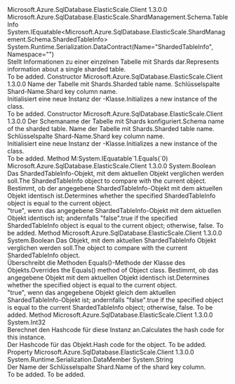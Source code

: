 <Type Name="ShardedTableInfo" FullName="Microsoft.Azure.SqlDatabase.ElasticScale.ShardManagement.Schema.ShardedTableInfo">
  <TypeSignature Language="C#" Value="public class ShardedTableInfo : Microsoft.Azure.SqlDatabase.ElasticScale.ShardManagement.Schema.TableInfo, IEquatable&lt;Microsoft.Azure.SqlDatabase.ElasticScale.ShardManagement.Schema.ShardedTableInfo&gt;" />
  <TypeSignature Language="ILAsm" Value=".class public auto ansi serializable beforefieldinit ShardedTableInfo extends Microsoft.Azure.SqlDatabase.ElasticScale.ShardManagement.Schema.TableInfo implements class System.IEquatable`1&lt;class Microsoft.Azure.SqlDatabase.ElasticScale.ShardManagement.Schema.ShardedTableInfo&gt;" />
  <TypeSignature Language="DocId" Value="T:Microsoft.Azure.SqlDatabase.ElasticScale.ShardManagement.Schema.ShardedTableInfo" />
  <TypeSignature Language="VB.NET" Value="Public Class ShardedTableInfo&#xA;Inherits TableInfo&#xA;Implements IEquatable(Of ShardedTableInfo)" />
  <TypeSignature Language="F#" Value="type ShardedTableInfo = class&#xA;    inherit TableInfo&#xA;    interface IEquatable&lt;ShardedTableInfo&gt;" />
  <AssemblyInfo>
    <AssemblyName>Microsoft.Azure.SqlDatabase.ElasticScale.Client</AssemblyName>
    <AssemblyVersion>1.3.0.0</AssemblyVersion>
  </AssemblyInfo>
  <Base>
    <BaseTypeName>Microsoft.Azure.SqlDatabase.ElasticScale.ShardManagement.Schema.TableInfo</BaseTypeName>
  </Base>
  <Interfaces>
    <Interface>
      <InterfaceName>System.IEquatable&lt;Microsoft.Azure.SqlDatabase.ElasticScale.ShardManagement.Schema.ShardedTableInfo&gt;</InterfaceName>
    </Interface>
  </Interfaces>
  <Attributes>
    <Attribute>
      <AttributeName>System.Runtime.Serialization.DataContract(Name="ShardedTableInfo", Namespace="")</AttributeName>
    </Attribute>
  </Attributes>
  <Docs>
    <summary>
            <span data-ttu-id="04e55-101">Stellt Informationen zu einer einzelnen Tabelle mit Shards dar.</span><span class="sxs-lookup"><span data-stu-id="04e55-101">Represents information about a single sharded table.</span></span>
            </summary>
    <remarks>To be added.</remarks>
  </Docs>
  <Members>
    <Member MemberName=".ctor">
      <MemberSignature Language="C#" Value="public ShardedTableInfo (string tableName, string columnName);" />
      <MemberSignature Language="ILAsm" Value=".method public hidebysig specialname rtspecialname instance void .ctor(string tableName, string columnName) cil managed" />
      <MemberSignature Language="DocId" Value="M:Microsoft.Azure.SqlDatabase.ElasticScale.ShardManagement.Schema.ShardedTableInfo.#ctor(System.String,System.String)" />
      <MemberSignature Language="VB.NET" Value="Public Sub New (tableName As String, columnName As String)" />
      <MemberSignature Language="F#" Value="new Microsoft.Azure.SqlDatabase.ElasticScale.ShardManagement.Schema.ShardedTableInfo : string * string -&gt; Microsoft.Azure.SqlDatabase.ElasticScale.ShardManagement.Schema.ShardedTableInfo" Usage="new Microsoft.Azure.SqlDatabase.ElasticScale.ShardManagement.Schema.ShardedTableInfo (tableName, columnName)" />
      <MemberType>Constructor</MemberType>
      <AssemblyInfo>
        <AssemblyName>Microsoft.Azure.SqlDatabase.ElasticScale.Client</AssemblyName>
        <AssemblyVersion>1.3.0.0</AssemblyVersion>
      </AssemblyInfo>
      <Parameters>
        <Parameter Name="tableName" Type="System.String" />
        <Parameter Name="columnName" Type="System.String" />
      </Parameters>
      <Docs>
        <param name="tableName"><span data-ttu-id="04e55-102">Name der Tabelle mit Shards.</span><span class="sxs-lookup"><span data-stu-id="04e55-102">Sharded table name.</span></span></param>
        <param name="columnName"><span data-ttu-id="04e55-103">Schlüsselspalte Shard-Name.</span><span class="sxs-lookup"><span data-stu-id="04e55-103">Shard key column name.</span></span></param>
        <summary>
            <span data-ttu-id="04e55-104">Initialisiert eine neue Instanz der <see cref="T:Microsoft.Azure.SqlDatabase.ElasticScale.ShardManagement.Schema.ShardedTableInfo" />-Klasse.</span><span class="sxs-lookup"><span data-stu-id="04e55-104">Initializes a new instance of the <see cref="T:Microsoft.Azure.SqlDatabase.ElasticScale.ShardManagement.Schema.ShardedTableInfo" /> class.</span></span>
            </summary>
        <remarks>To be added.</remarks>
      </Docs>
    </Member>
    <Member MemberName=".ctor">
      <MemberSignature Language="C#" Value="public ShardedTableInfo (string schemaName, string tableName, string columnName);" />
      <MemberSignature Language="ILAsm" Value=".method public hidebysig specialname rtspecialname instance void .ctor(string schemaName, string tableName, string columnName) cil managed" />
      <MemberSignature Language="DocId" Value="M:Microsoft.Azure.SqlDatabase.ElasticScale.ShardManagement.Schema.ShardedTableInfo.#ctor(System.String,System.String,System.String)" />
      <MemberSignature Language="VB.NET" Value="Public Sub New (schemaName As String, tableName As String, columnName As String)" />
      <MemberSignature Language="F#" Value="new Microsoft.Azure.SqlDatabase.ElasticScale.ShardManagement.Schema.ShardedTableInfo : string * string * string -&gt; Microsoft.Azure.SqlDatabase.ElasticScale.ShardManagement.Schema.ShardedTableInfo" Usage="new Microsoft.Azure.SqlDatabase.ElasticScale.ShardManagement.Schema.ShardedTableInfo (schemaName, tableName, columnName)" />
      <MemberType>Constructor</MemberType>
      <AssemblyInfo>
        <AssemblyName>Microsoft.Azure.SqlDatabase.ElasticScale.Client</AssemblyName>
        <AssemblyVersion>1.3.0.0</AssemblyVersion>
      </AssemblyInfo>
      <Parameters>
        <Parameter Name="schemaName" Type="System.String" />
        <Parameter Name="tableName" Type="System.String" />
        <Parameter Name="columnName" Type="System.String" />
      </Parameters>
      <Docs>
        <param name="schemaName"><span data-ttu-id="04e55-105">Der Schemaname der Tabelle mit Shards konfiguriert.</span><span class="sxs-lookup"><span data-stu-id="04e55-105">Schema name of the sharded table.</span></span></param>
        <param name="tableName"><span data-ttu-id="04e55-106">Name der Tabelle mit Shards.</span><span class="sxs-lookup"><span data-stu-id="04e55-106">Sharded table name.</span></span></param>
        <param name="columnName"><span data-ttu-id="04e55-107">Schlüsselspalte Shard-Name.</span><span class="sxs-lookup"><span data-stu-id="04e55-107">Shard key column name.</span></span></param>
        <summary>
            <span data-ttu-id="04e55-108">Initialisiert eine neue Instanz der <see cref="T:Microsoft.Azure.SqlDatabase.ElasticScale.ShardManagement.Schema.ShardedTableInfo" />-Klasse.</span><span class="sxs-lookup"><span data-stu-id="04e55-108">Initializes a new instance of the <see cref="T:Microsoft.Azure.SqlDatabase.ElasticScale.ShardManagement.Schema.ShardedTableInfo" /> class.</span></span>
            </summary>
        <remarks>To be added.</remarks>
      </Docs>
    </Member>
    <Member MemberName="Equals">
      <MemberSignature Language="C#" Value="public bool Equals (Microsoft.Azure.SqlDatabase.ElasticScale.ShardManagement.Schema.ShardedTableInfo other);" />
      <MemberSignature Language="ILAsm" Value=".method public hidebysig newslot virtual instance bool Equals(class Microsoft.Azure.SqlDatabase.ElasticScale.ShardManagement.Schema.ShardedTableInfo other) cil managed" />
      <MemberSignature Language="DocId" Value="M:Microsoft.Azure.SqlDatabase.ElasticScale.ShardManagement.Schema.ShardedTableInfo.Equals(Microsoft.Azure.SqlDatabase.ElasticScale.ShardManagement.Schema.ShardedTableInfo)" />
      <MemberSignature Language="VB.NET" Value="Public Function Equals (other As ShardedTableInfo) As Boolean" />
      <MemberSignature Language="F#" Value="override this.Equals : Microsoft.Azure.SqlDatabase.ElasticScale.ShardManagement.Schema.ShardedTableInfo -&gt; bool" Usage="shardedTableInfo.Equals other" />
      <MemberType>Method</MemberType>
      <Implements>
        <InterfaceMember>M:System.IEquatable`1.Equals(`0)</InterfaceMember>
      </Implements>
      <AssemblyInfo>
        <AssemblyName>Microsoft.Azure.SqlDatabase.ElasticScale.Client</AssemblyName>
        <AssemblyVersion>1.3.0.0</AssemblyVersion>
      </AssemblyInfo>
      <ReturnValue>
        <ReturnType>System.Boolean</ReturnType>
      </ReturnValue>
      <Parameters>
        <Parameter Name="other" Type="Microsoft.Azure.SqlDatabase.ElasticScale.ShardManagement.Schema.ShardedTableInfo" />
      </Parameters>
      <Docs>
        <param name="other"><span data-ttu-id="04e55-109">Das ShardedTableInfo-Objekt, mit dem aktuellen Objekt verglichen werden soll.</span><span class="sxs-lookup"><span data-stu-id="04e55-109">The ShardedTableInfo object to compare with the current object.</span></span></param>
        <summary>
            <span data-ttu-id="04e55-110">Bestimmt, ob der angegebene ShardedTableInfo-Objekt mit dem aktuellen Objekt identisch ist.</span><span class="sxs-lookup"><span data-stu-id="04e55-110">Determines whether the specified ShardedTableInfo object is equal to the current object.</span></span>
            </summary>
        <returns><span data-ttu-id="04e55-111">"true", wenn das angegebene ShardedTableInfo-Objekt mit dem aktuellen Objekt identisch ist; andernfalls "false".</span><span class="sxs-lookup"><span data-stu-id="04e55-111">true if the specified ShardedTableInfo object is equal to the current object; otherwise, false.</span></span></returns>
        <remarks>To be added.</remarks>
      </Docs>
    </Member>
    <Member MemberName="Equals">
      <MemberSignature Language="C#" Value="public override bool Equals (object obj);" />
      <MemberSignature Language="ILAsm" Value=".method public hidebysig virtual instance bool Equals(object obj) cil managed" />
      <MemberSignature Language="DocId" Value="M:Microsoft.Azure.SqlDatabase.ElasticScale.ShardManagement.Schema.ShardedTableInfo.Equals(System.Object)" />
      <MemberSignature Language="VB.NET" Value="Public Overrides Function Equals (obj As Object) As Boolean" />
      <MemberSignature Language="F#" Value="override this.Equals : obj -&gt; bool" Usage="shardedTableInfo.Equals obj" />
      <MemberType>Method</MemberType>
      <AssemblyInfo>
        <AssemblyName>Microsoft.Azure.SqlDatabase.ElasticScale.Client</AssemblyName>
        <AssemblyVersion>1.3.0.0</AssemblyVersion>
      </AssemblyInfo>
      <ReturnValue>
        <ReturnType>System.Boolean</ReturnType>
      </ReturnValue>
      <Parameters>
        <Parameter Name="obj" Type="System.Object" />
      </Parameters>
      <Docs>
        <param name="obj"><span data-ttu-id="04e55-112">Das Objekt, mit dem aktuellen ShardedTableInfo Objekt verglichen werden soll.</span><span class="sxs-lookup"><span data-stu-id="04e55-112">The object to compare with the current ShardedTableInfo object.</span></span></param>
        <summary>
            <span data-ttu-id="04e55-113">Überschreibt die Methoden Equals()-Methode der Klasse des Objekts.</span><span class="sxs-lookup"><span data-stu-id="04e55-113">Overrides the Equals() method of Object class.</span></span> <span data-ttu-id="04e55-114">Bestimmt, ob das angegebene Objekt mit dem aktuellen Objekt identisch ist.</span><span class="sxs-lookup"><span data-stu-id="04e55-114">Determines whether the specified object is equal to the current object.</span></span>
            </summary>
        <returns><span data-ttu-id="04e55-115">"true", wenn das angegebene Objekt gleich dem aktuellen ShardedTableInfo-Objekt ist; andernfalls "false".</span><span class="sxs-lookup"><span data-stu-id="04e55-115">true if the specified object is equal to the current ShardedTableInfo object; otherwise, false.</span></span></returns>
        <remarks>To be added.</remarks>
      </Docs>
    </Member>
    <Member MemberName="GetHashCode">
      <MemberSignature Language="C#" Value="public override int GetHashCode ();" />
      <MemberSignature Language="ILAsm" Value=".method public hidebysig virtual instance int32 GetHashCode() cil managed" />
      <MemberSignature Language="DocId" Value="M:Microsoft.Azure.SqlDatabase.ElasticScale.ShardManagement.Schema.ShardedTableInfo.GetHashCode" />
      <MemberSignature Language="VB.NET" Value="Public Overrides Function GetHashCode () As Integer" />
      <MemberSignature Language="F#" Value="override this.GetHashCode : unit -&gt; int" Usage="shardedTableInfo.GetHashCode " />
      <MemberType>Method</MemberType>
      <AssemblyInfo>
        <AssemblyName>Microsoft.Azure.SqlDatabase.ElasticScale.Client</AssemblyName>
        <AssemblyVersion>1.3.0.0</AssemblyVersion>
      </AssemblyInfo>
      <ReturnValue>
        <ReturnType>System.Int32</ReturnType>
      </ReturnValue>
      <Parameters />
      <Docs>
        <summary>
            <span data-ttu-id="04e55-116">Berechnet den Hashcode für diese Instanz an.</span><span class="sxs-lookup"><span data-stu-id="04e55-116">Calculates the hash code for this instance.</span></span>
            </summary>
        <returns><span data-ttu-id="04e55-117">Der Hashcode für das Objekt.</span><span class="sxs-lookup"><span data-stu-id="04e55-117">Hash code for the object.</span></span></returns>
        <remarks>To be added.</remarks>
      </Docs>
    </Member>
    <Member MemberName="KeyColumnName">
      <MemberSignature Language="C#" Value="public string KeyColumnName { get; }" />
      <MemberSignature Language="ILAsm" Value=".property instance string KeyColumnName" />
      <MemberSignature Language="DocId" Value="P:Microsoft.Azure.SqlDatabase.ElasticScale.ShardManagement.Schema.ShardedTableInfo.KeyColumnName" />
      <MemberSignature Language="VB.NET" Value="Public ReadOnly Property KeyColumnName As String" />
      <MemberSignature Language="F#" Value="member this.KeyColumnName : string" Usage="Microsoft.Azure.SqlDatabase.ElasticScale.ShardManagement.Schema.ShardedTableInfo.KeyColumnName" />
      <MemberType>Property</MemberType>
      <AssemblyInfo>
        <AssemblyName>Microsoft.Azure.SqlDatabase.ElasticScale.Client</AssemblyName>
        <AssemblyVersion>1.3.0.0</AssemblyVersion>
      </AssemblyInfo>
      <Attributes>
        <Attribute>
          <AttributeName>System.Runtime.Serialization.DataMember</AttributeName>
        </Attribute>
      </Attributes>
      <ReturnValue>
        <ReturnType>System.String</ReturnType>
      </ReturnValue>
      <Docs>
        <summary>
            <span data-ttu-id="04e55-118">Der Name der Schlüsselspalte Shard.</span><span class="sxs-lookup"><span data-stu-id="04e55-118">Name of the shard key column.</span></span>
            </summary>
        <value>To be added.</value>
        <remarks>To be added.</remarks>
      </Docs>
    </Member>
  </Members>
</Type>